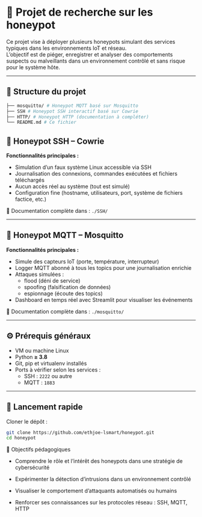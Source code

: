 # 🐝 Projet de recherche sur les honeypot

Ce projet vise à déployer plusieurs honeypots simulant des services typiques dans les environnements IoT et réseau.  
L’objectif est de piéger, enregistrer et analyser des comportements suspects ou malveillants dans un environnement contrôlé et sans risque pour le système hôte.

---

## 📁 Structure du projet

```bash
├── mosquitto/ # Honeypot MQTT basé sur Mosquitto
├── SSH # Honeypot SSH interactif basé sur Cowrie
├── HTTP/ # Honeypot HTTP (documentation à compléter)
└── README.md # Ce fichier
```

## 🔐 Honeypot SSH – Cowrie

**Fonctionnalités principales :**

- Simulation d’un faux système Linux accessible via SSH
- Journalisation des connexions, commandes exécutées et fichiers téléchargés
- Aucun accès réel au système (tout est simulé)
- Configuration fine (hostname, utilisateurs, port, système de fichiers factice, etc.)

📂 Documentation complète dans : `./SSH/`

---

## 📡 Honeypot MQTT – Mosquitto

**Fonctionnalités principales :**

- Simule des capteurs IoT (porte, température, interrupteur)
- Logger MQTT abonné à tous les topics pour une journalisation enrichie
- Attaques simulées :
  - flood (déni de service)
  - spoofing (falsification de données)
  - espionnage (écoute des topics)
- Dashboard en temps réel avec Streamlit pour visualiser les événements

📂 Documentation complète dans : `./mosquitto/`

---


## ⚙️ Prérequis généraux

- VM ou machine Linux
- Python **≥ 3.8**
- Git, pip et virtualenv installés
- Ports à vérifier selon les services :
  - SSH : `2222` ou autre
  - MQTT : `1883`

---

## 🚀 Lancement rapide

Cloner le dépôt :
   ```bash
   git clone https://github.com/ethjoe-lsmart/honeypot.git
   cd honeypot
   ```

🎯 Objectifs pédagogiques
- Comprendre le rôle et l’intérêt des honeypots dans une stratégie de cybersécurité

- Expérimenter la détection d’intrusions dans un environnement contrôlé

- Visualiser le comportement d’attaquants automatisés ou humains

- Renforcer ses connaissances sur les protocoles réseau : SSH, MQTT, HTTP
